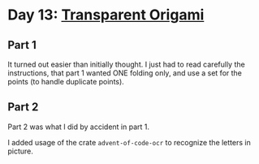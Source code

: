 # Day 13: [Transparent Origami](https://adventofcode.com/2021/day/13)

## Part 1

It turned out easier than initially thought. I just had to read carefully the instructions, that part 1 wanted ONE folding only, and use a set for the points (to handle duplicate points).

## Part 2

Part 2 was what I did by accident in part 1.

I added usage of the crate `advent-of-code-ocr` to recognize the letters in picture.